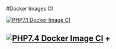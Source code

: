#Docker Images CI

[![PHP7.1 Docker Image CI](https://github.com/Bruno-de-l-Escaille/php7/actions/workflows/php7.1-image-ci.yml/badge.svg?branch=main)](https://github.com/Bruno-de-l-Escaille/php7/actions/workflows/php7.1-image-ci.yml)

[![PHP7.4 Docker Image CI](https://github.com/Bruno-de-l-Escaille/php7/actions/workflows/php7.4-image-ci.yml/badge.svg?branch=main)](https://github.com/Bruno-de-l-Escaille/php7/actions/workflows/php7.4-image-ci.yml)
+
---